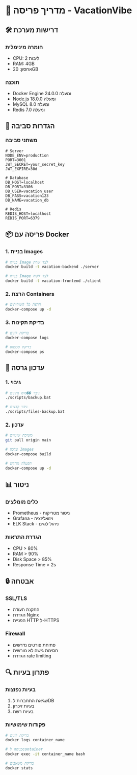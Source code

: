 # 🚀 מדריך פריסה - VacationVibe

## 🛠️ דרישות מערכת

### חומרה מינימלית
- CPU: 2 ליבות
- RAM: 4GB
- אחסון: 20GB

### תוכנה
- Docker Engine 24.0.0 ומעלה
- Node.js 18.0.0 ומעלה
- MySQL 8.0 ומעלה
- Redis 7.0 ומעלה

## 🔧 הגדרות סביבה

### משתני סביבה
```env
# Server
NODE_ENV=production
PORT=3001
JWT_SECRET=your_secret_key
JWT_EXPIRE=30d

# Database
DB_HOST=localhost
DB_PORT=3306
DB_USER=vacation_user
DB_PASS=vacation123
DB_NAME=vacation_db

# Redis
REDIS_HOST=localhost
REDIS_PORT=6379
```

## 📦 פריסה עם Docker

### 1. בניית Images
```bash
# בניית Image לצד שרת
docker build -t vacation-backend ./server

# בניית Image לצד לקוח
docker build -t vacation-frontend ./client
```

### 2. הרצת Containers
```bash
# הרצת כל השירותים
docker-compose up -d
```

### 3. בדיקת תקינות
```bash
# בדיקת לוגים
docker-compose logs

# בדיקת סטטוס
docker-compose ps
```

## 🔄 עדכון גרסה

### 1. גיבוי
```bash
# גיבוי ��סיס נתונים
./scripts/backup.bat

# גיבוי קבצים
./scripts/files-backup.bat
```

### 2. עדכון
```bash
# משיכת שינויים
git pull origin main

# עדכון Images
docker-compose build

# הפעלה מחדש
docker-compose up -d
```

## 📊 ניטור

### כלים מומלצים
- Prometheus - ניטור מטריקות
- Grafana - ויזואליזציה
- ELK Stack - ניהול לוגים

### הגדרת התראות
- CPU > 80%
- RAM > 90%
- Disk Space > 85%
- Response Time > 2s

## 🔒 אבטחה

### SSL/TLS
- התקנת תעודה
- הגדרת Nginx
- הפניית HTTP ל-HTTPS

### Firewall
- פתיחת פורטים נדרשים
- חסימת גישה לא מורשית
- הגדרת rate limiting

## 🔍 פתרון בעיות

### בעיות נפוצות
1. שגיאת התחברות לDB
2. בעיות זיכרון
3. בעיות רשת

### פקודות שימושיות
```bash
# בדיקת לוגים
docker logs container_name

# כניסה לcontainer
docker exec -it container_name bash

# בדיקת משאבים
docker stats
``` 